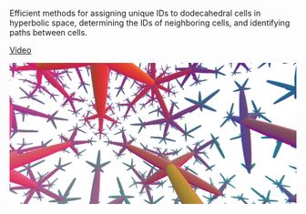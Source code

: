 Efficient methods for assigning unique IDs to dodecahedral cells in hyperbolic space, determining the IDs of neighboring cells, and identifying paths between cells.

[Video](http://youtube.com/watch?v=L29jhYWacyk)

![Screenshot](/screenshot.png)


